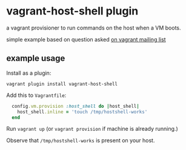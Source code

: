 # vagrant-host-shell plugin

a vagrant provisioner to run commands on the host when a VM boots.

simple example based on question asked [on vagrant mailing list](https://groups.google.com/forum/#!topic/vagrant-up/CsNx-FErplY)

## example usage

Install as a plugin:

```
vagrant plugin install vagrant-host-shell
```

Add this to `Vagrantfile`:

```ruby
  config.vm.provision :host_shell do |host_shell|
    host_shell.inline = 'touch /tmp/hostshell-works'
  end
```

Run `vagrant up` (or `vagrant provision` if machine is already running.)

Observe that `/tmp/hostshell-works` is present on your host.

